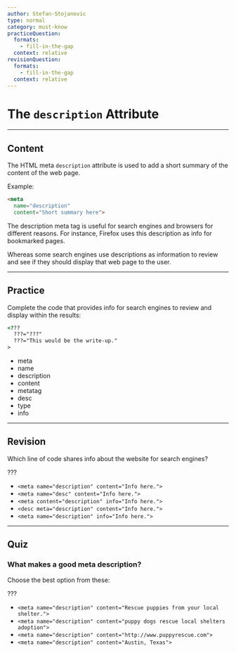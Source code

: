 ```yaml
---
author: Stefan-Stojanovic
type: normal
category: must-know
practiceQuestion:
  formats:
    - fill-in-the-gap
  context: relative
revisionQuestion:
  formats:
    - fill-in-the-gap
  context: relative
---
```


# The `description` Attribute


---

## Content

The HTML meta `description` attribute is used to add a short summary of the content of the web page.

Example:

```html
<meta
  name="description"
  content="Short summary here">
```

The description meta tag is useful for search engines and browsers for different reasons. For instance, Firefox uses this description as info for bookmarked pages. 

Whereas some search engines use descriptions as information to review and see if they should display that web page to the user.


---

## Practice

Complete the code that provides info for search engines to review and display within the results:

```html
<??? 
  ???="???" 
  ???="This would be the write-up."
>
```

- meta
- name
- description
- content
- metatag
- desc
- type
- info


---

## Revision

Which line of code shares info about the website for search engines?

???

- `<meta name="description" content="Info here.">`
- `<meta name="desc" content="Info here.">`
- `<meta content="description" info="Info here.">`
- `<desc meta="description" content="Info here.">`
- `<meta name="description" info="Info here.">`


---

## Quiz

### What makes a good meta description?


Choose the best option from these:

???

- `<meta name="description" content="Rescue puppies from your local shelter.">`
- `<meta name="description" content="puppy dogs rescue local shelters adoption">`
- `<meta name="description" content="http://www.puppyrescue.com">`
- `<meta name="description" content="Austin, Texas">`

